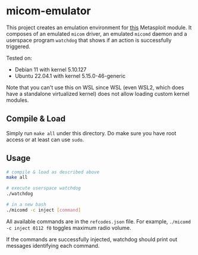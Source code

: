# micom-emulator

This project creates an emulation environment for [this](https://github.com/rapid7/metasploit-framework/blob/master/modules/post/android/local/koffee.rb) Metasploit module. It composes of an emulated `micom` driver, an emulated `micomd` daemon and a userspace program `watchdog` that shows if an action is successfully triggered.

Tested on:

- Debian 11 with kernel 5.10.127
- Ubuntu 22.04.1 with kernel 5.15.0-46-generic

Note that you can't use this on WSL since WSL (even WSL2, which does have a standalone virtualized kernel) does not allow loading custom kernel modules.

## Compile & Load

Simply run `make all` under this directory. Do make sure you have root access or at least can use `sudo`.

## Usage

```bash
# compile & load as described above
make all

# execute userspace watchdog
./watchdog

# in a new bash
./micomd -c inject [command]
```

All available commands are in the `refcodes.json` file. For example, `./micomd -c inject 0112 f0` toggles maximum radio volume.

If the commands are successfully injected, watchdog should print out messages identifying each command.
